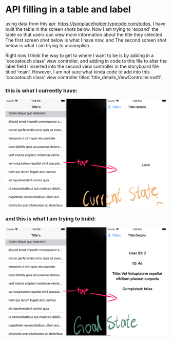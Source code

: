 #  API filling in a table and label

using data from this api: https://jsonplaceholder.typicode.com/todos, I have built the table in the screen shots below. Now I am trying to 'expand' the table so that users can view more information about the title they selected. The first screen shot below is what I have now, and The second screen shot below is what I am trying to accomplish.

Right now I think the way to get to where I want to be is by adding in a 'cocoatouch class' view controller, and adding in code to this file to alter the label field I inserted into the second view controller in the storyboard file titled 'main'. However, I am not sure what kinda code to add into this 'cocoatouch class' view controller titled 'title_details_ViewController.swift'.

### this is what I currently have: 
![current state](API_Filling_a_table/TitleDetails_CurrentState.png)
 
 ### and this is what I am trying to build: 
![goal state](API_Filling_a_table/TitleDetails_GoalState.png)

